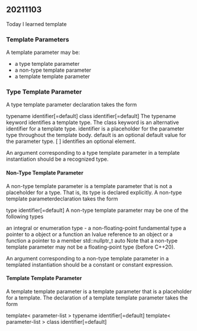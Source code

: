 ## 20211103

Today I learned template

### Template Parameters

A template parameter may be:

- a type template parameter
- a non-type template parameter
- a template template parameter

### Type Template Parameter

A type template parameter declaration takes the form

typename identifier[=default]
class identifier[=default]
The typename keyword identifies a template type.  The class keyword is an alternative identifier for a template type.  identifier is a placeholder for the parameter type throughout the template body.  default is an optional default value for the parameter type.  [ ] identifies an optional element.

An argument corresponding to a type template parameter in a template instantiation should be a recognized type.

#### Non-Type Template Parameter

A non-type template parameter is a template parameter that is not a placeholder for a type.  That is, its type is declared explicitly.  A non-type template parameterdeclaration takes the form

type identifier[=default]
A non-type template parameter may be one of the following types

an integral or enumeration type - a non-floating-point fundamental type
a pointer to a object or a function
an lvalue reference to an object or a function
a pointer to a member
std::nullptr_t
auto
Note that a non-type template parameter may not be a floating-point type (before C++20).

An argument corresponding to a non-type template parameter in a templated instantiation should be a constant or constant expression.

#### Template Template Parameter

A template template parameter is a template parameter that is a placeholder for a template.  The declaration of a template template parameter takes the form

template< parameter-list > typename identifier[=default]
template< parameter-list > class identifier[=default]
